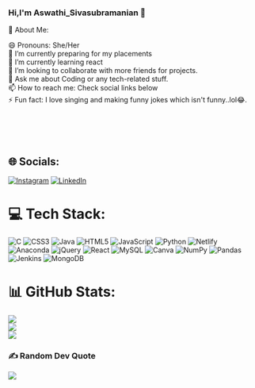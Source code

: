 <h3>Hi,I'm Aswathi_Sivasubramanian 👋</h3>

💫 About Me:

😄 Pronouns: She/Her<br>🔭 I’m currently preparing for my placements<br>🌱 I’m currently learning react<br>👯 I’m looking to collaborate with more friends for projects.<br>💬 Ask me about Coding or any tech-related stuff.<br>📫 How to reach me: Check social links below<br>⚡ Fun fact: I love singing and making funny jokes which isn't funny..lol😂.<br><br><br><br><br>

## 🌐 Socials:
[![Instagram](https://img.shields.io/badge/Instagram-%23E4405F.svg?logo=Instagram&logoColor=white)](https://www.linkedin.com/in/aswathi-sivasubramanian) [![LinkedIn](https://img.shields.io/badge/LinkedIn-%230077B5.svg?logo=linkedin&logoColor=white)](https://linkedin.com/in/aswathi-sivasubramanian)

# 💻 Tech Stack:

![C](https://img.shields.io/badge/c-%2300599C.svg?style=plastic&logo=c&logoColor=white) ![CSS3](https://img.shields.io/badge/css3-%231572B6.svg?style=plastic&logo=css3&logoColor=white) ![Java](https://img.shields.io/badge/java-%23ED8B00.svg?style=plastic&logo=java&logoColor=white) ![HTML5](https://img.shields.io/badge/html5-%23E34F26.svg?style=plastic&logo=html5&logoColor=white) ![JavaScript](https://img.shields.io/badge/javascript-%23323330.svg?style=plastic&logo=javascript&logoColor=%23F7DF1E) ![Python](https://img.shields.io/badge/python-3670A0?style=plastic&logo=python&logoColor=ffdd54) ![Netlify](https://img.shields.io/badge/netlify-%23000000.svg?style=plastic&logo=netlify&logoColor=#00C7B7) ![Anaconda](https://img.shields.io/badge/Anaconda-%2344A833.svg?style=plastic&logo=anaconda&logoColor=white) ![jQuery](https://img.shields.io/badge/jquery-%230769AD.svg?style=plastic&logo=jquery&logoColor=white) ![React](https://img.shields.io/badge/react-%2320232a.svg?style=plastic&logo=react&logoColor=%2361DAFB) ![MySQL](https://img.shields.io/badge/mysql-%2300f.svg?style=plastic&logo=mysql&logoColor=white) ![Canva](https://img.shields.io/badge/Canva-%2300C4CC.svg?style=plastic&logo=Canva&logoColor=white) ![NumPy](https://img.shields.io/badge/numpy-%23013243.svg?style=plastic&logo=numpy&logoColor=white) ![Pandas](https://img.shields.io/badge/pandas-%23150458.svg?style=plastic&logo=pandas&logoColor=white) ![Jenkins](https://img.shields.io/badge/jenkins-%232C5263.svg?style=plastic&logo=jenkins&logoColor=white) ![MongoDB](https://img.shields.io/badge/MongoDB-%234ea94b.svg?style=plastic&logo=mongodb&logoColor=white)

# 📊 GitHub Stats:

![](https://github-readme-stats.vercel.app/api?username=aswathi-sivasubramanian&theme=merko&hide_border=false&include_all_commits=true&count_private=true)<br/>
![](https://github-readme-streak-stats.herokuapp.com/?user=aswathi-sivasubramanian&theme=merko&hide_border=false)<br/>
![](https://github-readme-stats.vercel.app/api/top-langs/?username=aswathi-sivasubramanian&theme=merko&hide_border=false&include_all_commits=true&count_private=true&layout=compact)

### ✍️ Random Dev Quote

![](https://quotes-github-readme.vercel.app/api?type=horizontal&theme=radical)

<!-- ### 😂 Random Dev Meme

<img src="https://in.images.search.yahoo.com/images/view;_ylt=AwrKC2vR6gFjcrwZxsq9HAx.;_ylu=c2VjA3NyBHNsawNpbWcEb2lkA2Y2NDUyMWM5YjcwNDg3MTVlZTVlZDRlMjNlMmE5NTA3BGdwb3MDNTMEaXQDYmluZw--?back=https%3A%2F%2Fin.images.search.yahoo.com%2Fsearch%2Fimages%3Fp%3Dcoding%2Bimages%26type%3DE210IN826G0%26fr%3Dmcafee%26fr2%3Dpiv-web%26nost%3D1%26tab%3Dorganic%26ri%3D53&w=1920&h=1200&imgurl=www.baltana.com%2Ffiles%2Fwallpapers-8%2FComputer-Coding-HD-Wallpaper-24750.jpg&rurl=https%3A%2F%2Fwww.baltana.com%2Fabstract%2Fcomputer-coding-hd-wallpaper-24750.html&size=1376.4KB&p=coding+images&oid=f64521c9b7048715ee5ed4e23e2a9507&fr2=piv-web&fr=mcafee&tt=Computer+Coding+HD+Wallpaper+24750+-+Baltana&b=36&ni=21&no=53&ts=&tab=organic&sigr=sWguWPi2qKSZ&sigb=1ymDAUk8Kcq.&sigi=vUC2jp57qEzt&sigt=rwtNDkE4Tu_f&.crumb=xXzKMsNxW97&fr=mcafee&fr2=piv-web&type=E210IN826G0" width="512px"/>
 -->
